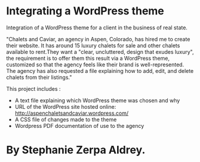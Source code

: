 # Integrating a WordPress theme
Integration of a WordPress theme for a client in the business of real state. 

"Chalets and Caviar, an agency in Aspen, Colorado, has hired me to create their website. It has around 15 luxury chalets for sale and other chalets available to rent.They want a "clear, uncluttered, design that exudes luxury", the requirement is to offer them this result via a WordPress theme, customized so that the agency feels like their brand is well-represented. The agency has also requested a file explaining how to add, edit, and delete chalets from their listings."

This project includes :

- A text file explaining which WordPress theme was chosen and why
- URL of the WordPress site hosted online: http://aspenchaletsandcaviar.wordpress.com/
- A CSS file of changes made to the theme
- Wordpress PDF documentation of use to the agency 



# By Stephanie Zerpa Aldrey. 

